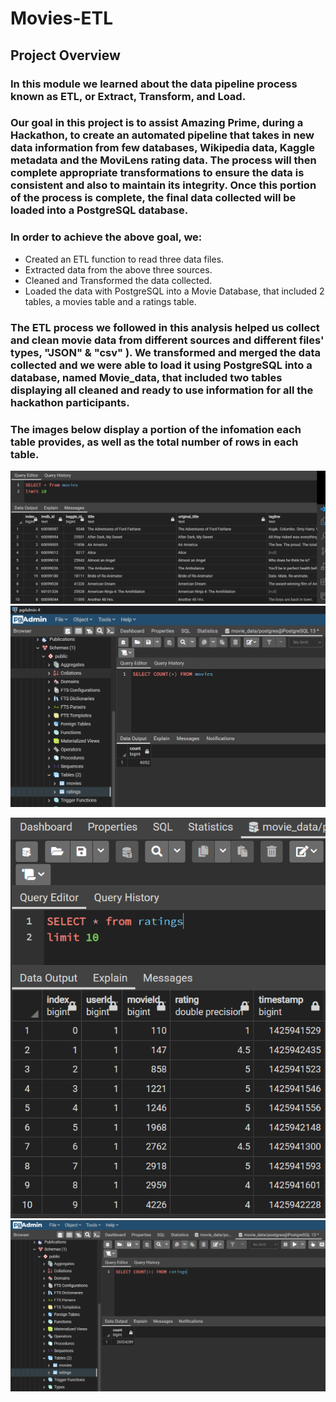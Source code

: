 # Movies-ETL

## Project Overview

### In this module we learned about the data pipeline process known as ETL, or Extract, Transform, and Load.
### Our goal in this project is to assist Amazing Prime, during a Hackathon, to create an automated pipeline that takes in new data information from few databases, Wikipedia data, Kaggle metadata and the MoviLens rating data. The process will then complete appropriate transformations to ensure the data is consistent and also to maintain its integrity. Once this portion of the process is complete, the final data collected will be loaded into a PostgreSQL database.

### In order to achieve the above goal, we:


* Created an ETL function to read three data files.
* Extracted data from the above three sources.
* Cleaned and Transformed the data collected.
* Loaded the data with PostgreSQL into a Movie Database, that included 2 tables, a movies table and a ratings table.


### The ETL process we followed in this analysis helped us collect and clean movie data from different sources and different files' types, "JSON" & "csv" ). We transformed and merged the data collected and we were able to load it using PostgreSQL into a database, named Movie_data, that included two tables displaying all cleaned and ready to use information for all the hackathon participants. 

### The images below display a portion of the infomation each table provides, as well as the total number of rows in each table.

![](Resources/movies_table.PNG)                 ![](Resources/movies_query.PNG)

![](Resources/ratings_table.PNG)                ![](Resources/ratings_query.PNG)







